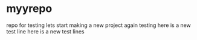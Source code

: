 # myyrepo
repo for testing
lets start making a new project
again testing
here is a new test line
here is a new test lines
